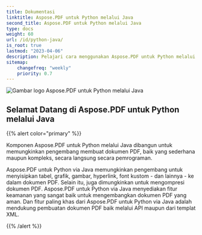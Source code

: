 ```yaml
---
title: Dokumentasi
linktitle: Aspose.PDF untuk Python melalui Java
second_title: Aspose.PDF untuk Python melalui Java
type: docs
weight: 60
url: /id/python-java/
is_root: true
lastmod: "2023-04-06"
description: Pelajari cara menggunakan Aspose.PDF untuk Python melalui Java untuk membuat aplikasi pemrosesan dokumen PDF di platform apa pun menggunakan Python dan Java. Telusuri tutorial, contoh kode, dan lainnya.
sitemap:
    changefreq: "weekly"
    priority: 0.7
---
```


![Gambar logo Aspose.PDF untuk Python melalui Java](aspose_pdf-for-python-java.png)

## Selamat Datang di Aspose.PDF untuk Python melalui Java

{{% alert color="primary" %}}

Komponen Aspose.PDF untuk Python melalui Java dibangun untuk memungkinkan pengembang membuat dokumen PDF, baik yang sederhana maupun kompleks, secara langsung secara pemrograman.

 Aspose.PDF untuk Python via Java memungkinkan pengembang untuk menyisipkan tabel, grafik, gambar, hyperlink, font kustom - dan lainnya - ke dalam dokumen PDF. Selain itu, juga dimungkinkan untuk mengompresi dokumen PDF. Aspose.PDF untuk Python via Java menyediakan fitur keamanan yang sangat baik untuk mengembangkan dokumen PDF yang aman. Dan fitur paling khas dari Aspose.PDF untuk Python via Java adalah mendukung pembuatan dokumen PDF baik melalui API maupun dari templat XML.

 {{% /alert %}}

